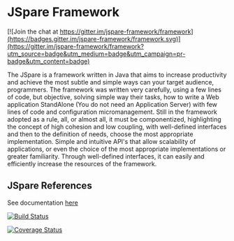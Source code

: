 # JSpare Framework

[![Join the chat at https://gitter.im/jspare-framework/framework](https://badges.gitter.im/jspare-framework/framework.svg)](https://gitter.im/jspare-framework/framework?utm_source=badge&utm_medium=badge&utm_campaign=pr-badge&utm_content=badge)

The JSpare is a framework written in Java that aims to increase productivity and achieve the most subtle and simple ways can your target audience, programmers. The framework was written very carefully, using a few lines of code, but objective, solving simple way their tasks, how to write a Web application StandAlone (You do not need an Application Server) with few lines of code and configuration micromanagement. Still in the framework adopted as a rule, all, or almost all, it must be componentized, highlighting the concept of high cohesion and low coupling, with well-defined interfaces and then to the definition of needs, choose the most appropriate implementation. Simple and intuitive API's that allow scalability of applications, or even the choice of the most appropriate implementations or greater familiarity. Through well-defined interfaces, it can easily and efficiently increase the resources of the framework.

## JSpare References
See documentation [here](http://jspare.org/framework)

[![Build Status](https://travis-ci.org/jspare-framework/framework.svg?branch=master)](https://travis-ci.org/jspare-framework/framework)

[![Coverage Status](https://coveralls.io/repos/github/jspare-framework/framework/badge.svg?branch=master)](https://coveralls.io/github/jspare-framework/framework?branch=master)

